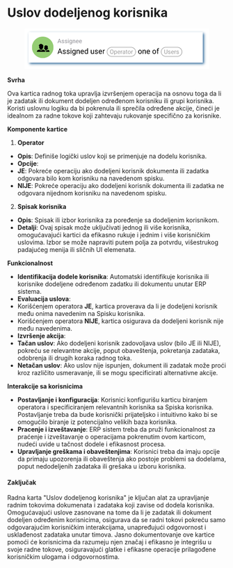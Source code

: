 # Uslov dodeljenog korisnika

<figure><img src="../../../.gitbook/assets/userlmn_5e16e9b23626ec1211c753fec5333513.png" alt=""><figcaption></figcaption></figure>

**Svrha**

Ova kartica radnog toka upravlja izvršenjem operacija na osnovu toga da li je zadatak ili dokument dodeljen određenom korisniku ili grupi korisnika. Koristi uslovnu logiku da bi pokrenula ili sprečila određene akcije, čineći je idealnom za radne tokove koji zahtevaju rukovanje specifično za korisnike.

**Komponente kartice**

1. **Operator**
* **Opis**: Definiše logički uslov koji se primenjuje na dodelu korisnika.
* **Opcije**:
* **JE**: Pokreće operaciju ako dodeljeni korisnik dokumenta ili zadatka odgovara bilo kom korisniku na navedenom spisku.
* **NIJE**: Pokreće operaciju ako dodeljeni korisnik dokumenta ili zadatka ne odgovara nijednom korisniku na navedenom spisku.
2. **Spisak korisnika**
* **Opis**: Spisak ili izbor korisnika za poređenje sa dodeljenim korisnikom.
* **Detalji**: Ovaj spisak može uključivati jednog ili više korisnika, omogućavajući kartici da efikasno rukuje i jednim i više korisničkim uslovima. Izbor se može napraviti putem polja za potvrdu, višestrukog padajućeg menija ili sličnih UI elemenata.

**Funkcionalnost**

* **Identifikacija dodele korisnika**: Automatski identifikuje korisnika ili korisnike dodeljene određenom zadatku ili dokumentu unutar ERP sistema.
* **Evaluacija uslova**:
* Korišćenjem operatora **JE**, kartica proverava da li je dodeljeni korisnik među onima navedenim na Spisku korisnika.
* Korišćenjem operatora **NIJE**, kartica osigurava da dodeljeni korisnik nije među navedenima.
* **Izvršenje akcija**:
* **Tačan uslov**: Ako dodeljeni korisnik zadovoljava uslov (bilo JE ili NIJE), pokreću se relevantne akcije, poput obaveštenja, pokretanja zadataka, odobrenja ili drugih koraka radnog toka.
* **Netačan uslov**: Ako uslov nije ispunjen, dokument ili zadatak može proći kroz različito usmeravanje, ili se mogu specificirati alternativne akcije.

**Interakcije sa korisnicima**

* **Postavljanje i konfiguracija**: Korisnici konfigurišu karticu biranjem operatora i specificiranjem relevantnih korisnika sa Spiska korisnika. Postavljanje treba da bude korisnički prijateljsko i intuitivno kako bi se omogućilo biranje iz potencijalno velikih baza korisnika.
* **Pracenje i izveštavanje**: ERP sistem treba da pruži funkcionalnost za praćenje i izveštavanje o operacijama pokrenutim ovom karticom, nudeći uvide u tačnost dodele i efikasnost procesa.
* **Upravljanje greškama i obaveštenjima**: Korisnici treba da imaju opcije da primaju upozorenja ili obaveštenja ako postoje problemi sa dodelama, poput nedodeljenih zadataka ili grešaka u izboru korisnika.

#### Zaključak

Radna karta "Uslov dodeljenog korisnika" je ključan alat za upravljanje radnim tokovima dokumenata i zadataka koji zavise od dodela korisnika. Omogućavajući uslove zasnovane na tome da li je zadatak ili dokument dodeljen određenim korisnicima, osigurava da se radni tokovi pokreću samo odgovarajućim korisničkim interakcijama, unapređujući odgovornost i usklađenost zadataka unutar timova. Jasno dokumentovanje ove kartice pomoći će korisnicima da razumeju njen značaj i efikasno je integrišu u svoje radne tokove, osiguravajući glatke i efikasne operacije prilagođene korisničkim ulogama i odgovornostima.

